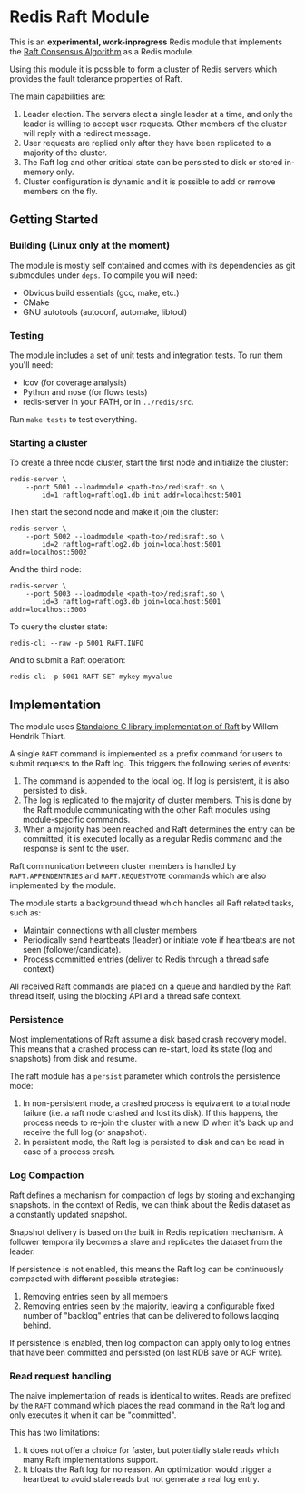 # Redis Raft Module

This is an **experimental, work-inprogress** Redis module that implements the
[Raft Consensus Algorithm](https://raft.github.io/) as a Redis module.

Using this module it is possible to form a cluster of Redis servers which
provides the fault tolerance properties of Raft.

The main capabilities are:
1. Leader election.  The servers elect a single leader at a time, and only the
   leader is willing to accept user requests.  Other members of the cluster
   will reply with a redirect message.
2. User requests are replied only after they have been replicated to a majority
   of the cluster.
3. The Raft log and other critical state can be persisted to disk or stored
   in-memory only.
4. Cluster configuration is dynamic and it is possible to add or remove members
   on the fly.

## Getting Started

### Building (Linux only at the moment)

The module is mostly self contained and comes with its dependencies as git
submodules under `deps`.  To compile you will need:
* Obvious build essentials (gcc, make, etc.)
* CMake
* GNU autotools (autoconf, automake, libtool)

### Testing

The module includes a set of unit tests and integration tests.  To run them
you'll need:
* lcov (for coverage analysis)
* Python and nose (for flows tests)
* redis-server in your PATH, or in `../redis/src`.

Run `make tests` to test everything.

### Starting a cluster

To create a three node cluster, start the first node and initialize the
cluster:

```
redis-server \
    --port 5001 --loadmodule <path-to>/redisraft.so \
        id=1 raftlog=raftlog1.db init addr=localhost:5001
```

Then start the second node and make it join the cluster:

```
redis-server \
    --port 5002 --loadmodule <path-to>/redisraft.so \
        id=2 raftlog=raftlog2.db join=localhost:5001 addr=localhost:5002
```

And the third node:

```
redis-server \
    --port 5003 --loadmodule <path-to>/redisraft.so \
        id=3 raftlog=raftlog3.db join=localhost:5001 addr=localhost:5003
```

To query the cluster state:

```
redis-cli --raw -p 5001 RAFT.INFO
```

And to submit a Raft operation:

```
redis-cli -p 5001 RAFT SET mykey myvalue
```

## Implementation

The module uses [Standalone C library implementation of
Raft](https://github.com/willemt/raft) by Willem-Hendrik Thiart.

A single `RAFT` command is implemented as a prefix command for users to submit
requests to the Raft log.  This triggers the following series of events:

1. The command is appended to the local log.  If log is persistent, it is also
   persisted to disk.
2. The log is replicated to the majority of cluster members.  This is done by
   the Raft module communicating with the other Raft modules using
   module-specific commands.
3. When a majority has been reached and Raft determines the entry can be
   committed, it is executed locally as a regular Redis command and the
   response is sent to the user.

Raft communication between cluster members is handled by `RAFT.APPENDENTRIES`
and `RAFT.REQUESTVOTE` commands which are also implemented by the module.

The module starts a background thread which handles all Raft related tasks,
such as:
* Maintain connections with all cluster members
* Periodically send heartbeats (leader) or initiate vote if heartbeats are not
  seen (follower/candidate).
* Process committed entries (deliver to Redis through a thread safe context)

All received Raft commands are placed on a queue and handled by the Raft
thread itself, using the blocking API and a thread safe context.

### Persistence

Most implementations of Raft assume a disk based crash recovery model.  This
means that a crashed process can re-start, load its state (log and snapshots)
from disk and resume.

The raft module has a `persist` parameter which controls the persistence mode:
1. In non-persistent mode, a crashed process is equivalent to a total node
   failure (i.e. a raft node crashed and lost its disk).  If this happens, the
   process needs to re-join the cluster with a new ID when it's back up and
   receive the full log (or snapshot).
2. In persistent mode, the Raft log is persisted to disk and can be read in
   case of a process crash.

### Log Compaction

Raft defines a mechanism for compaction of logs by storing and exchanging
snapshots.  In the context of Redis, we can think about the Redis dataset as a
constantly updated snapshot.

Snapshot delivery is based on the built in Redis replication mechanism.  A
follower temporarily becomes a slave and replicates the dataset from the
leader.

If persistence is not enabled, this means the Raft log can be continuously
compacted with different possible strategies:
1. Removing entries seen by all members
2. Removing entries seen by the majority, leaving a configurable fixed number
   of "backlog" entries that can be delivered to follows lagging behind.

If persistence is enabled, then log compaction can apply only to log entries
that have been committed and persisted (on last RDB save or AOF write).

### Read request handling

The naive implementation of reads is identical to writes.  Reads are prefixed
by the `RAFT` command which places the read command in the Raft log and only
executes it when it can be "committed".

This has two limitations:
1. It does not offer a choice for faster, but potentially stale reads which
   many Raft implementations support.
2. It bloats the Raft log for no reason.  An optimization would trigger a
   heartbeat to avoid stale reads but not generate a real log entry.
